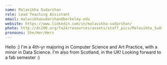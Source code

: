 ```yaml
---
name: Malavikha Sudarshan
role: Lead Teaching Assistant
email: malavikhasudarshan@berkeley.edu 
website: https://www.linkedin.com/in/malavikha-sudarshan/ 
photo: http://ds100.org/fa24/resources/assets/staff_pics/Malavikha_Sudarshan.jpg
pronouns: She/Her/Hers
---
```

Hello :) I'm a 4th-yr majoring in Computer Science and Art Practice, with a minor in Data Science. I'm also from Scotland, in the UK! Looking forward to a fab semester :)